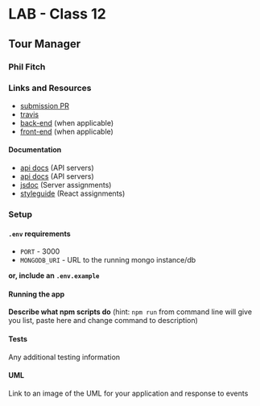 # LAB - Class 12

## Tour Manager

### Phil Fitch

### Links and Resources
* [submission PR](https://github.com/philfitch-401-advanced-javascript/lab-class12-tour-manager/pull/2)
* [travis](https://travis-ci.com/philfitch-401-advanced-javascript/lab-class12-tour-manager)
* [back-end](http://xyz.com) (when applicable)
* [front-end](http://xyz.com) (when applicable)

#### Documentation
* [api docs](https://maps.googleapis.com/maps/api/geocode/json) (API servers)
* [api docs](https://api.darksky.net/forecast) (API servers)
* [jsdoc](http://xyz.com) (Server assignments)
* [styleguide](http://xyz.com) (React assignments)

### Setup
#### `.env` requirements
* `PORT` - 3000
* `MONGODB_URI` - URL to the running mongo instance/db

**or, include an `.env.example`**

#### Running the app

**Describe what npm scripts do**
(hint: `npm run` from command line will give you list, paste here and change
command to description)
  
#### Tests
Any additional testing information

#### UML
Link to an image of the UML for your application and response to events
